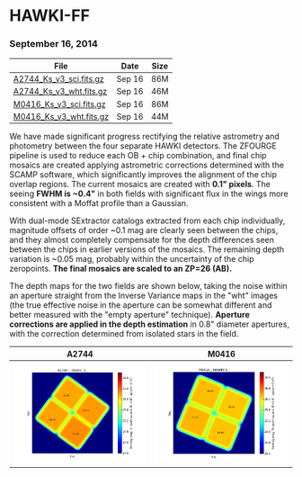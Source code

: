 HAWKI-FF
========

### September 16, 2014

|      File            | Date   |  Size |
| -------------------- | ------ | ----- |
| [A2744_Ks_v3_sci.fits.gz](https://github.com/gbrammer/HAWKI-FF/blob/master/Images/A2744_Ks_v3_sci.fits.gz?raw=true) |  Sep 16 |  86M | 
| [A2744_Ks_v3_wht.fits.gz](https://github.com/gbrammer/HAWKI-FF/blob/master/Images/A2744_Ks_v3_wht.fits.gz?raw=true) |  Sep 16 |  46M | 
| [M0416_Ks_v3_sci.fits.gz](https://github.com/gbrammer/HAWKI-FF/blob/master/Images/M0416_Ks_v3_sci.fits.gz?raw=true) |  Sep 16 |  86M | 
| [M0416_Ks_v3_wht.fits.gz](https://github.com/gbrammer/HAWKI-FF/blob/master/Images/M0416_Ks_v3_wht.fits.gz?raw=true) |  Sep 16 |  44M | 


We have made significant progress rectifying the relative astrometry and photometry between the four separate HAWKI detectors.  The ZFOURGE pipeline is used to reduce each OB + chip combination, and final chip mosaics are created applying astrometric corrections determined with the SCAMP software, which significantly improves the alignment of the chip overlap regions.  The current mosaics are created with **0.1" pixels**.  The seeing **FWHM is ~0.4"** in both fields with significant flux in the wings more consistent with a Moffat profile than a Gaussian.
    
With dual-mode SExtractor catalogs extracted from each chip individually, magnitude offsets of order ~0.1 mag are clearly seen between the chips, and they almost completely compensate for the depth differences seen between the chips in earlier versions of the mosaics.  The remaining depth variation is ~0.05 mag, probably within the uncertainty of the chip zeropoints.  **The final mosaics are scaled to an ZP=26 (AB).**

The depth maps for the two fields are shown below, taking the noise within an aperture straight from the Inverse Variance maps in the "wht" images (the true effective noise in the aperture can be somewhat different and better measured with the "empty aperture" technique).  **Aperture corrections are applied in the depth estimation** in 0.8" diameter apertures, with the correction determined from isolated stars in the field.

| A2744 |  M0416 |
| ----- | ------ |
| ![A2744 Depth](https://raw.githubusercontent.com/gbrammer/HAWKI-FF/master/Doc/A2744_limiting_mag.png) | ![M0416 Depth](https://raw.githubusercontent.com/gbrammer/HAWKI-FF/master/Doc/M0416_limiting_mag.png) |

